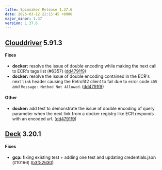 ```yaml
---
title: Spinnaker Release 1.37.6
date: 2025-03-12 22:15:45 +0000
major_minor: 1.37
version: 1.37.6
---
```


## [Clouddriver](#clouddriver) 5.91.3

#### Fixes

* **docker:**   resolve the issue of double encoding while making the next call to ECR's tags list (#6357) ([dd4791f9](https://github.com/spinnaker/clouddriver/commit/dd4791f9c39d5f01e8ba798396d6e15c2dd9c47b))
* **docker:**   resolve the issue of double encoding contained in the ECR's next `link` header causing the Retrofit2 client to fail due to error code `405` and `Message: Method Not Allowed`. ([dd4791f9](https://github.com/spinnaker/clouddriver/commit/dd4791f9c39d5f01e8ba798396d6e15c2dd9c47b))

#### Other

* **docker:**   add test to demonstrate the issue of double encoding of query parameter when the next link from a docker registry like ECR responds with an encoded url. ([dd4791f9](https://github.com/spinnaker/clouddriver/commit/dd4791f9c39d5f01e8ba798396d6e15c2dd9c47b))

## [Deck](#deck) 3.20.1

#### Fixes

* **gcp:**   fixing existing test + adding one test and updating credentials.json (#10166) ([b3f52630](https://github.com/spinnaker/deck/commit/b3f5263054e64ebcca56868409d5071a1b0b2962))
